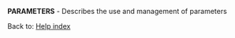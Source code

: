 **PARAMETERS** - Describes the use and management of parameters



Back to: [Help index](help-index.md)